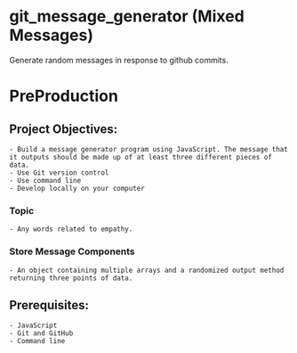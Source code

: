 # git_message_generator (Mixed Messages)
Generate random messages in response to github commits.

# PreProduction
## Project Objectives:
    - Build a message generator program using JavaScript. The message that it outputs should be made up of at least three different pieces of data.
    - Use Git version control
    - Use command line
    - Develop locally on your computer
### Topic
    - Any words related to empathy.
### Store Message Components
    - An object containing multiple arrays and a randomized output method returning three points of data.
## Prerequisites:
    - JavaScript
    - Git and GitHub
    - Command line


